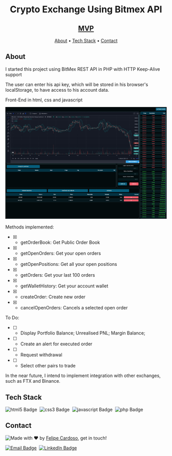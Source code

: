 <h1 align="center">
	Crypto Exchange Using Bitmex API
</h1>
<h2 align="center">
	<a href="https://lynxsw.com.br/mvpCryptoExchange/"> MVP </a>
</h2>

<p align="center">
	<a href="#about">About</a> •
	<a href="#tech-stack">Tech Stack</a> •
	<a href="#contact">Contact</a> 
</p>

## About

I started this project using BitMex REST API in PHP with HTTP Keep-Alive support

The user can enter his api key, which will be stored in his browser's localStorage, to have access to his account data.

Front-End in html, css and javascript

[![FrontEnd](https://raw.githubusercontent.com/fcms14/bitmex-api-php/master/assets/front.jpg)](https://raw.githubusercontent.com/fcms14/bitmex-api-php/master/assets/front.jpg)

Methods implemented: 
- [x] - getOrderBook: Get Public Order Book
- [x] - getOpenOrders: Get your open orders
- [x] - getOpenPositions: Get all your open positions
- [x] - getOrders: Get your last 100 orders
- [x] - getWalletHistory: Get your account wallet
- [x] - createOrder: Create new order
- [x] - cancelOpenOrders: Cancels a selected open order

To Do:
- [ ] - Display Portfolio Balance; Unrealised PNL; Margin Balance;
- [ ] - Create an alert for executed order
- [ ] - Request withdrawal
- [ ] - Select other pairs to trade

In the near future, I intend to implement integration with other exchanges, such as FTX and Binance.

## Tech Stack
<img src="https://img.shields.io/badge/Html5-05122A?style=flat&logo=html5" alt="html5 Badge" height="25">&nbsp;
<img src="https://img.shields.io/badge/Css3-05122A?style=flat&logo=css3" alt="css3 Badge" height="25">&nbsp;
<img src="https://img.shields.io/badge/Javascript-05122A?style=flat&logo=javascript" alt="javascript Badge" height="25">&nbsp;
<img src="https://img.shields.io/badge/Php-05122A?style=flat&logo=php" alt="php Badge" height="25">&nbsp;

## Contact
<img align="left" src="https://avatars.githubusercontent.com/fcms14?size=100">

Made with ❤️ by [Felipe Cardoso](https://github.com/fcms14), get in touch!

<a href="mailto:fcms14" target="_blank"><img src="https://img.shields.io/badge/Email-D14836?style=flat&logo=gmail&logoColor=white" alt="Email Badge" height="25"></a>&nbsp;
<a href="https://www.linkedin.com/in/fcms14" target="_blank"><img src="https://img.shields.io/badge/Linkedin-0077B5?style=flat&logo=linkedin&logoColor=white" alt="LinkedIn Badge" height="25"></a>&nbsp;

<br clear="left"/>
